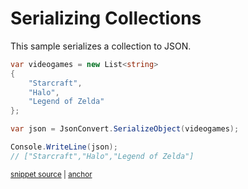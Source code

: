 # Serializing Collections

This sample serializes a collection to JSON.

<!-- snippet: SerializeCollection -->
<a id='snippet-serializecollection'></a>
```cs
var videogames = new List<string>
{
    "Starcraft",
    "Halo",
    "Legend of Zelda"
};

var json = JsonConvert.SerializeObject(videogames);

Console.WriteLine(json);
// ["Starcraft","Halo","Legend of Zelda"]
```
<sup><a href='/Src/Tests/Documentation/Samples/Serializer/SerializeCollection.cs#L35-L47' title='Snippet source file'>snippet source</a> | <a href='#snippet-serializecollection' title='Start of snippet'>anchor</a></sup>
<!-- endSnippet -->
